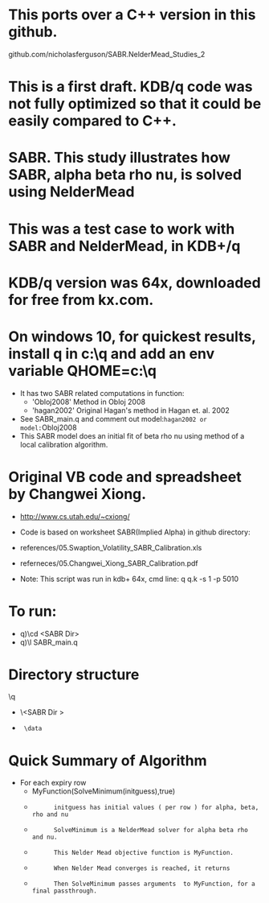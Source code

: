 # This ports over a C++ version in this github.
github.com/nicholasferguson/SABR.NelderMead_Studies_2
# This is a first draft.  KDB/q code was not fully optimized so that it could be easily compared to C++.

# SABR. This study illustrates how SABR, alpha beta rho nu, is solved using NelderMead 
# This was a test case to work with SABR and NelderMead, in KDB+/q
# KDB/q version was 64x, downloaded for free from kx.com.  
# On windows 10, for quickest results, install q in c:\q and add an env variable QHOME=c:\q

+ It has two SABR related computations in function: 
	+ 'Obloj2008'  Method in Obloj 2008
	+ 'hagan2002'  Original Hagan's method in Hagan et. al. 2002
+ See SABR_main.q and comment out model:`hagan2002 or model:`Obloj2008
+ This SABR model does an initial fit of beta rho nu using method of a local calibration algorithm.  

# Original VB code and spreadsheet by Changwei Xiong. 
+ http://www.cs.utah.edu/~cxiong/
+ Code is based on worksheet SABR(Implied Alpha) in github directory:
+ references/05.Swaption_Volatility_SABR_Calibration.xls
+ referneces/05.Changwei_Xiong_SABR_Calibration.pdf

+ Note: This script was run in kdb+ 64x, cmd line:  q q.k -s 1 -p 5010
	
# To run: 
+ q)\cd \<SABR Dir>
+ q)\l SABR_main.q

# Directory structure
\q
+	\\\<SABR Dir >
+	   \data

# Quick Summary of Algorithm


+ For each expiry row
	+ MyFunction(SolveMinimum(initguess),true)
	+			initguess has initial values ( per row ) for alpha, beta, rho and nu
	+			SolveMinimum is a NelderMead solver for alpha beta rho and nu.
	+		    This Nelder Mead objective function is MyFunction.  
	+			When Nelder Mead converges is reached, it returns	
	+			Then SolveMinimum passes arguments  to MyFunction, for a final passthrough.
